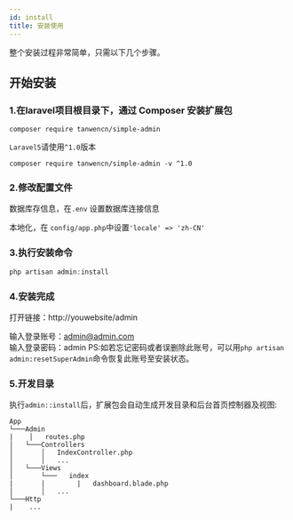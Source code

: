 ```yaml
---
id: install
title: 安装使用
---
```


整个安装过程非常简单，只需以下几个步骤。

## 开始安装
### 1.在laravel项目根目录下，通过 Composer 安装扩展包
```composer
composer require tanwencn/simple-admin
```
```Laravel5```请使用```^1.0```版本

```composer
composer require tanwencn/simple-admin -v ^1.0
```

### 2.修改配置文件
数据库存信息，在```.env``` 设置数据库连接信息

本地化，在 ```config/app.php```中设置```'locale' => 'zh-CN'```

### 3.执行安装命令
```php
php artisan admin:install
```

### 4.安装完成

打开链接：http://youwebsite/admin

输入登录账号：admin@admin.com   
输入登录密码：admin
PS:如若忘记密码或者误删除此账号，可以用```php artisan admin:resetSuperAdmin```命令恢复此账号至安装状态。

### 5.开发目录
执行```admin::install```后，扩展包会自动生成开发目录和后台首页控制器及视图:
```
App
└───Admin
|    │   routes.php
│   └───Controllers
│       │   IndexController.php
│       │   ...
│   └───Views
│       └───   index
|       |        |   dashboard.blade.php
│       │   ...
└───Http
|    ...
```